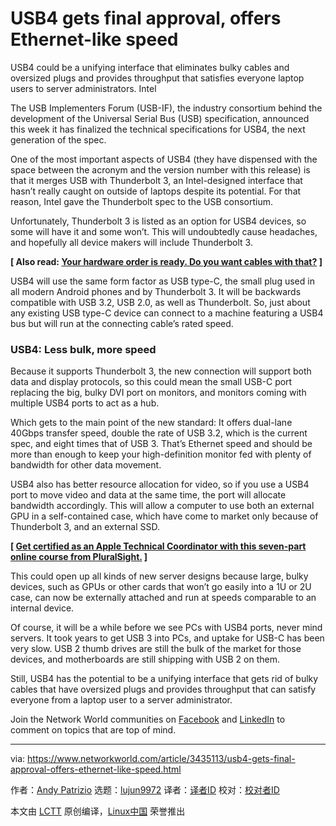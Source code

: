 [#]: collector: (lujun9972)
[#]: translator: ( )
[#]: reviewer: ( )
[#]: publisher: ( )
[#]: url: ( )
[#]: subject: (USB4 gets final approval, offers Ethernet-like speed)
[#]: via: (https://www.networkworld.com/article/3435113/usb4-gets-final-approval-offers-ethernet-like-speed.html)
[#]: author: (Andy Patrizio https://www.networkworld.com/author/Andy-Patrizio/)

USB4 gets final approval, offers Ethernet-like speed
======
USB4 could be a unifying interface that eliminates bulky cables and oversized plugs and provides throughput that satisfies everyone laptop users to server administrators.
Intel

The USB Implementers Forum (USB-IF), the industry consortium behind the development of the Universal Serial Bus (USB) specification, announced this week it has finalized the technical specifications for USB4, the next generation of the spec.

One of the most important aspects of USB4 (they have dispensed with the space between the acronym and the version number with this release) is that it merges USB with Thunderbolt 3, an Intel-designed interface that hasn’t really caught on outside of laptops despite its potential. For that reason, Intel gave the Thunderbolt spec to the USB consortium.

Unfortunately, Thunderbolt 3 is listed as an option for USB4 devices, so some will have it and some won’t. This will undoubtedly cause headaches, and hopefully all device makers will include Thunderbolt 3.

**[ Also read: [Your hardware order is ready. Do you want cables with that?][1] ]**

USB4 will use the same form factor as USB type-C, the small plug used in all modern Android phones and by Thunderbolt 3. It will be backwards compatible with USB 3.2, USB 2.0, as well as Thunderbolt. So, just about any existing USB type-C device can connect to a machine featuring a USB4 bus but will run at the connecting cable’s rated speed.

### USB4: Less bulk, more speed

Because it supports Thunderbolt 3, the new connection will support both data and display protocols, so this could mean the small USB-C port replacing the big, bulky DVI port on monitors, and monitors coming with multiple USB4 ports to act as a hub.

Which gets to the main point of the new standard: It offers dual-lane 40Gbps transfer speed, double the rate of USB 3.2, which is the current spec, and eight times that of USB 3. That’s Ethernet speed and should be more than enough to keep your high-definition monitor fed with plenty of bandwidth for other data movement.

USB4 also has better resource allocation for video, so if you use a USB4 port to move video and data at the same time, the port will allocate bandwidth accordingly. This will allow a computer to use both an external GPU in a self-contained case, which have come to market only because of Thunderbolt 3, and an external SSD.

**[ [Get certified as an Apple Technical Coordinator with this seven-part online course from PluralSight.][2] ]**

This could open up all kinds of new server designs because large, bulky devices, such as GPUs or other cards that won’t go easily into a 1U or 2U case, can now be externally attached and run at speeds comparable to an internal device.

Of course, it will be a while before we see PCs with USB4 ports, never mind servers. It took years to get USB 3 into PCs, and uptake for USB-C has been very slow. USB 2 thumb drives are still the bulk of the market for those devices, and motherboards are still shipping with USB 2 on them.

Still, USB4 has the potential to be a unifying interface that gets rid of bulky cables that have oversized plugs and provides throughput that can satisfy everyone from a laptop user to a server administrator.

Join the Network World communities on [Facebook][3] and [LinkedIn][4] to comment on topics that are top of mind.

--------------------------------------------------------------------------------

via: https://www.networkworld.com/article/3435113/usb4-gets-final-approval-offers-ethernet-like-speed.html

作者：[Andy Patrizio][a]
选题：[lujun9972][b]
译者：[译者ID](https://github.com/译者ID)
校对：[校对者ID](https://github.com/校对者ID)

本文由 [LCTT](https://github.com/LCTT/TranslateProject) 原创编译，[Linux中国](https://linux.cn/) 荣誉推出

[a]: https://www.networkworld.com/author/Andy-Patrizio/
[b]: https://github.com/lujun9972
[1]: https://www.networkworld.com/article/3278052/your-hardware-order-is-ready-do-you-want-cables-with-that.html
[2]: https://pluralsight.pxf.io/c/321564/424552/7490?u=https%3A%2F%2Fwww.pluralsight.com%2Fpaths%2Fapple-certified-technical-trainer-10-11
[3]: https://www.facebook.com/NetworkWorld/
[4]: https://www.linkedin.com/company/network-world
